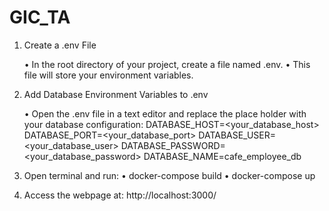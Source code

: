 # GIC_TA

1. Create a .env File

	•	In the root directory of your project, create a file named .env.
	•	This file will store your environment variables.

2. Add Database Environment Variables to .env

	•	Open the .env file in a text editor and replace the place holder with your database configuration:
        DATABASE_HOST=<your_database_host>
        DATABASE_PORT=<your_database_port>
        DATABASE_USER=<your_database_user>
        DATABASE_PASSWORD=<your_database_password>
        DATABASE_NAME=cafe_employee_db

3. Open terminal and run:
    • docker-compose build
    • docker-compose up

4. Access the webpage at:
    http://localhost:3000/
